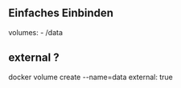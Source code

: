 ## Einfaches Einbinden
volumes:
      - /data

## external ?
docker volume create --name=data
    external: true

